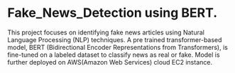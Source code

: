 # Fake_News_Detection using BERT.
This project focuses on identifying fake news articles using Natural Language Processing (NLP) techniques. A pre
trained transformer-based model, BERT (Bidirectional Encoder Representations from Transformers), is fine-tuned
on a labeled dataset to classify news as real or fake. Model is further deployed on AWS(Amazon Web Services)
cloud EC2 instance.




 


